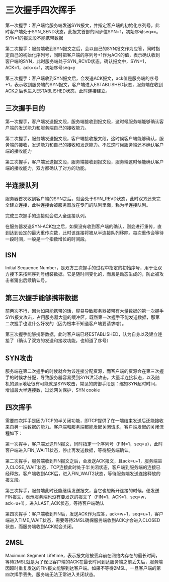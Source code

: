 # 三次握手四次挥手

第一次握手：客户端给服务端发送SYN报文，并指定客户端的初始化序列号，此时客户端处于SYN_SEND状态，此报文首部的同步位SYN=1，初始序号seq=x。SYN=1的报文段不能携带数据

第二次握手：服务端收到SYN报文之后，会以自己的SYN报文作为应答，同时指定自己的初始化序列号，同时把客户端的序列号+1作为ACK的值，表示确认收到客户端的SYN，此时服务端处于SYN_RCVD状态。确认报文中，SYN=1，ACK=1，ack=x+1，初始序号seq=y

第三次握手：客户端收到SYN报文后，会发送ACK报文，ack值是服务端的序号+1，表示收到服务端的SYN报文，客户端进入ESTABLISHED状态，服务端在收到ACK之后也进入ESTABLISHED状态，此时连接建立。

## 三次握手目的

第一次握手，客户端发送报文段，服务端接收到报文段，这时候服务端能够确认客户端的发送能力和服务端自己的接收能力。

第二次握手，服务端发送报文段，客户端接收报文段，这时候客户端能够确认，服务端的接收，发送能力和自己的接收和发送能力。不过这时候服务端还不确认客户端的接收能力

第三次握手，客户端发送报文段，服务端接收到报文段，服务端这时候能确认客户端的接收能力，双方都确认了对方的功能。

## 半连接队列

服务器首次收到客户端的SYN之后，就会处于SYN_REVD状态，此时双方还未完全建立连接，此种连接会被服务器放在专门的队列里面，称为半连接队列。

完成三次握手的连接就会进入全连接队列。

在服务器发送SYN-ACK包之后，如果没有收到客户端的确认，则会进行重传，直到达到设定的最大重传次数，此时该连接将被从半连接队列移除。每次重传会等待一段时间，一般是一个指数增长的时间段。

## ISN

Initial Sequence Number，是双方三次握手的过程中指定的初始序号，用于让双方接下来按照序列号组装数据。它是随时间变化的，而且是动态生成的，防止被攻击者猜出后续确认号。

## 第三次握手能够携带数据

前两次不行，因为如果能携带的话，容易导致服务器被带有大量数据的第一次握手SYN报文攻击，占用服务器大量的缓冲区。既然第一次握手不能发送数据，那第二次握手也没什么好发的（因为根本不知道客户端要请求啥）。

第三次握手能够携带数据，此时客户端已经ESTABLISHED，认为自身以及建立连接了（确认了双方的发送和接收功能，也知道了序号）

## SYN攻击

服务端在第二次握手的时候就会为该连接分配资源，而客户端的资源会在第三次握手的时候才分配，导致服务器容易受到SYN洪泛攻击。大量半连接状态，以及随机的源ip地址很有可能就是SYN攻击，常见的防御手段是：缩短SYN超时时间，增加最大半连接数，过滤网关保护，SYN cookie

## 四次挥手

需要四次挥手是因为TCP的半关闭功能，即TCP提供了在一端结束发送后还能接收来自另一端数据的能力。客户端和服务端都能发起关闭请求，客户端发起的关闭流程如下：

第一次挥手，客户端发送FIN报文，同时指定一个序列号（FIN=1，seq=u），此时客户端进入FIN_WAIT1状态，停止再发送数据，等待服务端确认。

第二次挥手，服务端收到FIN报文之后，会发送ACK报文，且ack=u+1，服务端进入CLOSE_WAIT状态，TCP连接此时处于半关闭状态，客户端到服务端的连接已经释放。客户端收到ACK后，进入FIN_WAIT2状态，等待服务端发送连接释放的报文段。

第三次挥手，服务端此时还能继续发送报文，当它也想断开连接的时候，便发送FIN报文，表示服务端也没有要发送的报文了（FIN=1，ACK=1，seq=w，ack=u+1），进入LAST_ACK状态，等待客户端确认

第四次挥手：客户端收到FIN后，发送ACK作为应答，ack=w+1，seq=u+1，客户端进入TIME_WAIT状态，需要等待2MSL确保服务端收到ACK才会进入CLOSED状态，而服务端收到ACK就会关闭。

## 2MSL

Maximum Segment Lifetime，表示报文段被丢弃前在网络内存在的最长时间，等待2MSL就是为了保证客户端的ACK在最长时间到达服务端之前丢失后，服务端因超时重复发送的FIN报文能够到达客户端。如果不等待2MSL，一旦客户端的第四次挥手丢失，服务端无法正常进入关闭状态。